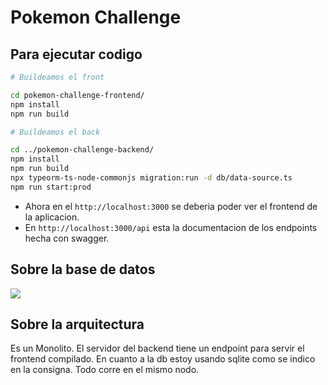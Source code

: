 # Pokemon Challenge

## Para ejecutar codigo

```bash
# Buildeamos el front

cd pokemon-challenge-frontend/
npm install
npm run build

# Buildeamos el back

cd ../pokemon-challenge-backend/
npm install
npm run build
npx typeorm-ts-node-commonjs migration:run -d db/data-source.ts
npm run start:prod
```

- Ahora en el `http://localhost:3000` se deberia poder ver el frontend de la aplicacion.
- En `http://localhost:3000/api` esta la documentacion de los endpoints hecha con swagger.

## Sobre la base de datos

[![](https://img.plantuml.biz/plantuml/svg/RP112u9048Nl-oi6ZuB_GC84krZfmSunk9DkhQEiMo7MVyzS2OfEy-Pz0-ynKM_Hs6kZ1R5LTW0lpz9ab-qzm1vo60K0-71K4iAm8YQ3bkHgvUnpt_A4tCBOa5DeBPONfoMTYFi5r9sRTkWMHpLOqS5eyHIV1l6wABR9N22U2_pFzw6iKMlYYepZctG1HjrG_tXtnVnrE2Ncy6Y3e1qX5X6nVB_X1G00)](https://editor.plantuml.com/uml/RP112u9048Nl-oi6ZuB_GC84krZfmSunk9DkhQEiMo7MVyzS2OfEy-Pz0-ynKM_Hs6kZ1R5LTW0lpz9ab-qzm1vo60K0-71K4iAm8YQ3bkHgvUnpt_A4tCBOa5DeBPONfoMTYFi5r9sRTkWMHpLOqS5eyHIV1l6wABR9N22U2_pFzw6iKMlYYepZctG1HjrG_tXtnVnrE2Ncy6Y3e1qX5X6nVB_X1G00)

## Sobre la arquitectura

Es un Monolito. El servidor del backend tiene un endpoint para servir el frontend compilado. En cuanto a la db estoy usando sqlite como se indico en la consigna. Todo corre en el mismo nodo.